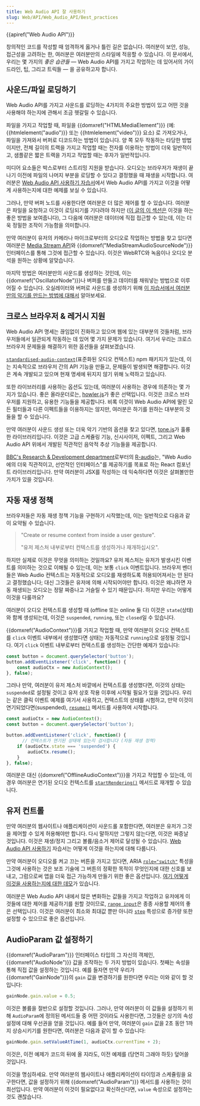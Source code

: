 ```yaml
---
title: Web Audio API 잘 사용하기
slug: Web/API/Web_Audio_API/Best_practices
---
```

{{apiref("Web Audio API")}}

창의적인 코드를 작성할 때 엄격하게 옳거나 틀린 길은 없습니다. 여러분이 보안, 성능, 접근성을 고려하는 한, 여러분은 여러분만의 스타일에 적응할 수 있습니다. 이 문서에서, 우리는 몇 가지의 _좋은 습관들_ — Web Audio API를 가지고 작업하는 데 있어서의 가이드라인, 팁, 그리고 트릭들 — 을 공유하고자 합니다.

## 사운드/파일 로딩하기

Web Audio API를 가지고 사운드를 로딩하는 4가지의 주요한 방법이 있고 어떤 것을 사용해야 하는지에 관해서 조금 헷갈릴 수 있습니다.

파일을 가지고 작업할 때, 파일을 {{domxref("HTMLMediaElement")}} (예: {{htmlelement("audio")}} 또는 {{htmlelement("video")}} 요소) 로 가져오거나, 파일을 가져와서 버퍼로 디코드하는 방법이 있습니다. 양 쪽 모두 작동하는 타당한 방법이지만, 전체 길이의 트랙을 가지고 작업할 때는 전자를 이용하는 방법이 더욱 일반적이고, 샘플같은 짧은 트랙을 가지고 작업할 때는 후자가 일반적입니다.

미디어 요소들은 박스로부터 스트리밍 지원을 받습니다. 오디오는 브라우저가 재생이 끝나기 이전에 파일의 나머지 부분을 로딩할 수 있다고 결정했을 때 재생을 시작합니다. 여러분은 [Web Audio API 사용하기 자습서](/ko/docs/Web/API/Web_Audio_API/Using_Web_Audio_API)에서 Web Audio API를 가지고 이것을 어떻게 사용하는지에 대한 예제를 보실 수 있습니다.

그러나, 만약 버퍼 노드를 사용한다면 여러분은 더 많은 제어를 할 수 있습니다. 여러분은 파일을 요청하고 이것이 로딩되기를 기다려야 하지만 ([이 글의 이 섹션은](/ko/docs/Web/API/Web_Audio_API/Advanced_techniques#Dial_up_%E2%80%94_loading_a_sound_sample) 이것을 하는 좋은 방법을 보여줍니다), 그 다음에 여러분은 데이터에 직접 접근할 수 있는데, 이는 더욱 정밀한 조작이 가능함을 의미합니다.

만약 여러분이 유저의 카메라나 마이크로부터의 오디오로 작업하는 방법을 찾고 있다면 여러분은 [Media Stream API](/ko/docs/Web/API/Media_Streams_API)와 {{domxref("MediaStreamAudioSourceNode")}} 인터페이스를 통해 그것에 접근할 수 있습니다. 이것은 WebRTC와 녹음이나 오디오 분석을 원하는 상황에 알맞습니다.

마지막 방법은 여러분만의 사운드를 생성하는 것인데, 이는 {{domxref("OscillatorNode")}}나 버퍼를 만들고 데이터를 채워넣는 방법으로 이루어질 수 있습니다. 오실레이터와 버퍼로 사운드를 생성하기 위해 [이 자습서에서 여러분만의 악기를 만드는 방법에 대해서](/ko/docs/Web/API/Web_Audio_API/Advanced_techniques) 알아보세요.

## 크로스 브라우저 & 레거시 지원

Web Audio API 명세는 끊임없이 진화하고 있으며 웹에 있는 대부분의 것들처럼, 브라우저들에서 일관되게 작동하는 데 있어 몇 가지 문제가 있습니다. 여기서 우리는 크로스 브라우저 문제들을 해결하기 위한 옵션들을 살펴보겠습니다.

[`standardised-audio-context`](https://github.com/chrisguttandin/standardized-audio-context)(표준화된 오디오 컨텍스트) npm 패키지가 있는데, 이는 지속적으로 브라우저 간의 API 기능을 만들고, 문제들이 발생되면 해결합니다. 이것은 계속 개발되고 있으며 현재 명세에 뒤지지 않기 위해 노력하고 있습니다.

또한 라이브러리를 사용하는 옵션도 있는데, 여러분이 사용하는 경우에 의존하는 몇 가지가 있습니다. 좋은 올라운더로는, [howler.js](https://howlerjs.com/)가 좋은 선택입니다. 이것은 크로스 브라우저를 지원하고, 유용한 기능들을 제공합니다. 비록 이것이 Web Audio API에 딸린 모든 필터들과 다른 이펙트들을 이용하지는 않지만, 여러분은 하기를 원하는 대부분의 것들을 할 수 있습니다.

만약 여러분이 사운드 생성 또는 더욱 악기 기반의 옵션을 찾고 있다면, [tone.js](https://tonejs.github.io/)가 훌륭한 라이브러리입니다. 이것은 고급 스케쥴링 기능, 신시사이저, 이펙트, 그리고 Web Audio API 위에서 개발된 직관적인 음악적 추상 기능들을 제공합니다.

[BBC's Research & Development department](https://medium.com/bbc-design-engineering/r-audio-declarative-reactive-and-flexible-web-audio-graphs-in-react-102c44a1c69c)로부터의 [R-audio](https://github.com/bbc/r-audio)는, "Web Audio에의 더욱 직관적이고, 선언적인 인터페이스"를 제공하기를 목표로 하는 React 컴포넌트 라이브러리입니다. 만약 여러분이 JSX를 작성하는 데 익숙하다면 이것은 살펴볼만한 가치가 있을 것입니다.

## 자동 재생 정책

브라우저들은 자동 재생 정책 기능을 구현하기 시작했는데, 이는 일반적으로 다음과 같이 요약될 수 있습니다.

> "Create or resume context from inside a user gesture".
>
> "유저 제스처 내부로부터 컨텍스트를 생성하거나 재개하십시오".

하지만 실제로 이것은 무엇을 의미하는 것일까요? 유저 제스처는 유저가 발생시킨 이벤트를 의미하는 것으로 이해될 수 있는데, 이는 보통 `click` 이벤트입니다. 브라우저 벤더들은 Web Audio 컨텍스트는 자동적으로 오디오를 재생하도록 허용되어져서는 안 된다고 결정했습니다; 대신 그것들은 유저에 의해 시작되어야만 합니다. 이것은 왜냐하면 자동 재생되는 오디오는 정말 짜증나고 거슬릴 수 있기 때문입니다. 하지만 우리는 어떻게 이것을 다룰까요?

여러분이 오디오 컨텍스트를 생성할 때 (offline 또는 online 둘 다) 이것은 `state`(상태)와 함께 생성되는데, 이것은 `suspended`, `running`, 또는 `closed`일 수 있습니다.

{{domxref("AudioContext")}}를 가지고 작업할 때, 만약 여러분이 오디오 컨텍스트를 `click` 이벤트 내부에서 생성했다면 상태는 자동적으로 `running`으로 설정될 것입니다. 여기 `click` 이벤트 내부로부터 컨텍스트를 생성하는 간단한 예제가 있습니다:

```js
const button = document.querySelector('button');
button.addEventListener('click', function() {
    const audioCtx = new AudioContext();
}, false);
```

그러나 만약, 여러분이 유저 제스처 바깥에서 컨텍스트를 생성했다면, 이것의 상태는 `suspended`로 설정될 것이고 유저 상호 작용 이후에 시작될 필요가 있을 것입니다. 우리는 같은 클릭 이벤트 예제를 여기서 사용하고, 컨텍스트의 상태를 시험하고, 만약 이것이 연기되었다면(suspended), [`resume()`](/ko/docs/Web/API/AudioContext/resume) 메서드를 사용하여 시작합니다.

```js
const audioCtx = new AudioContext();
const button = document.querySelector('button');

button.addEventListener('click', function() {
      // 컨텍스트가 연기된 상태에 있는지 검사합니다 (자동 재생 정책)
    if (audioCtx.state === 'suspended') {
        audioCtx.resume();
    }
}, false);
```

여러분은 대신 {{domxref("OfflineAudioContext")}}을 가지고 작업할 수 있는데, 이 경우 여러분은 연기된 오디오 컨텍스트를 [`startRendering()`](/ko/docs/Web/API/OfflineAudioContext/startRendering) 메서드로 재개할 수 있습니다.

## 유저 컨트롤

만약 여러분의 웹사이트나 애플리케이션이 사운드롤 포함한다면, 여러분은 유저가 그것을 제어할 수 있게 허용해야만 합니다. 다시 말하지만 그렇지 않는다면, 이것은 짜증날 것입니다. 이것은 재생/정지 그리고 볼륨/음소거 제어로 달성될 수 있습니다. [Web Audio API 사용하기](/ko/docs/Web/API/Web_Audio_API/Using_Web_Audio_API) 자습서는 어떻게 이것을 하는지에 대해 다룹니다.

만약 여러분이 오디오를 켜고 끄는 버튼을 가지고 있다면, ARIA [`role="switch"`](/ko/docs/Web/Accessibility/ARIA/Roles/Switch_role) 특성을 그것에 사용하는 것은 보조 기술에 그 버튼의 정확한 목적이 무엇인지에 대한 신호를 보내고, 그럼으로써 앱을 더욱 접근 가능하게 만들기 위한 좋은 옵션입니다. [여기 어떻게 이것을 사용하는지에 대한 데모](https://codepen.io/Wilto/pen/ZoGoQm?editors=1100)가 있습니다.

여러분은 Web Audio API 내에서 많은 변화하는 값들을 가지고 작업하고 유저에게 이것들에 대한 제어를 제공하기를 원할 것이므로, [`range input`](/ko/docs/Web/HTML/Element/input/range)은 종종 사용할 제어의 좋은 선택입니다. 이것은 여러분이 최소와 최대값 뿐만 아니라 [`step`](/ko/docs/Web/HTML/Element/input#attr-step) 특성으로 증가량 또한 설정할 수 있으므로 좋은 옵션입니다.

## AudioParam 값 설정하기

{{domxref("AudioParam")}} 인터페이스 타입의 그 자신의 객체인, {{domxref("AudioNode")}} 값을 조작하는 두 가지 방법이 있습니다. 첫째는 속성을 통해 직접 값을 설정하는 것입니다. 예를 들자면 만약 우리가 {{domxref("GainNode")}}의 `gain` 값을 변경하기를 원한다면 우리는 이와 같이 할 것입니다:

```js
gainNode.gain.value = 0.5;
```

이것은 볼륨을 절반으로 설정할 것입니다. 그러나, 만약 여러분이 이 값들을 설정하기 위해 `AudioParam`에 정의된 메서드들 중 어떤 것이라도 사용한다면, 그것들은 상기의 속성 설정에 대해 우선권을 얻을 것입니다. 예를 들어 만약, 여러분이 `gain` 값을 2초 동안 1까지 상승시키기를 원한다면, 여러분은 다음과 같이 할 수 있습니다:

```js
gainNode.gain.setValueAtTime(1, audioCtx.currentTime + 2);
```

이것은, 이전 예제가 코드의 뒤에 올 지라도, 이전 예제를 (당연히 그래야 하듯) 덮어쓸 것입니다.

이것을 명심하세요. 만약 여러분의 웹사이트나 애플리케이션이 타이밍과 스케쥴링을 요구한다면, 값을 설정하기 위해 {{domxref("AudioParam")}} 메서드를 사용하는 것이 최선입니다. 만약 여러분이 이것이 필요없다고 확신하신다면, `value` 속성으로 설정하는 것도 괜찮습니다.
